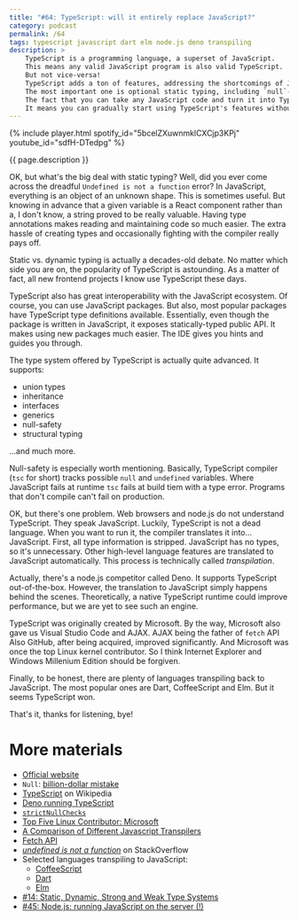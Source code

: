 ```yaml
---
title: "#64: TypeScript: will it entirely replace JavaScript?"
category: podcast
permalink: /64
tags: typescript javascript dart elm node.js deno transpiling
description: >
    TypeScript is a programming language, a superset of JavaScript.
    This means any valid JavaScript program is also valid TypeScript.
    But not vice-versa!
    TypeScript adds a ton of features, addressing the shortcomings of JavaScript.
    The most important one is optional static typing, including `null`-safety.
    The fact that you can take any JavaScript code and turn it into TypeScript by simply changing a file extension is crucial.
    It means you can gradually start using TypeScript's features without rewriting your whole application.
---
```


{% include player.html spotify_id="5bcelZXuwnmklCXCjp3KPj" youtube_id="sdfH-DTedpg" %}

{{ page.description }}

OK, but what's the big deal with static typing?
Well, did you ever come across the dreadful `Undefined is not a function` error?
In JavaScript, everything is an object of an unknown shape.
This is sometimes useful.
But knowing in advance that a given variable is a React component rather than a, I don't know, a string proved to be really valuable.
Having type annotations makes reading and maintaining code so much easier.
The extra hassle of creating types and occasionally fighting with the compiler really pays off.

Static vs. dynamic typing is actually a decades-old debate.
No matter which side you are on, the popularity of TypeScript is astounding.
As a matter of fact, all new frontend projects I know use TypeScript these days.

TypeScript also has great interoperability with the JavaScript ecosystem.
Of course, you can use JavaScript packages.
But also, most popular packages have TypeScript type definitions available.
Essentially, even though the package is written in JavaScript, it exposes statically-typed public API.
It makes using new packages much easier.
The IDE gives you hints and guides you through.

The type system offered by TypeScript is actually quite advanced.
It supports:

* union types
* inheritance
* interfaces
* generics
* null-safety
* structural typing

...and much more.

Null-safety is especially worth mentioning.
Basically, TypeScript compiler (`tsc` for short) tracks possible `null` and `undefined` variables.
Where JavaScript fails at runtime `tsc` fails at build tiem with a type error.
Programs that don't compile can't fail on production.

OK, but there's one problem.
Web browsers and node.js do not understand TypeScript.
They speak JavaScript.
Luckily, TypeScript is not a dead language.
When you want to run it, the compiler translates it into... JavaScript.
First, all type information is stripped.
JavaScript has no types, so it's unnecessary.
Other high-level language features are translated to JavaScript automatically.
This process is technically called _transpilation_.

Actually, there's a node.js competitor called Deno.
It supports TypeScript out-of-the-box.
However, the translation to JavaScript simply happens behind the scenes.
Theoretically, a native TypeScript runtime could improve performance, but we are yet to see such an engine.

TypeScript was originally created by Microsoft.
By the way, Microsoft also gave us Visual Studio Code and AJAX.
AJAX being the father of `fetch` API
Also GitHub, after being acquired, improved significantly.
And Microsoft was once the top Linux kernel contributor.
So I think Internet Explorer and Windows Millenium Edition should be forgiven.

Finally, to be honest, there are plenty of languages transpiling back to JavaScript.
The most popular ones are Dart, CoffeeScript and Elm.
But it seems TypeScript won.

That's it, thanks for listening, bye!

# More materials

* [Official website](https://www.typescriptlang.org/)
* `Null`: [billion-dollar mistake](https://en.wikipedia.org/wiki/Null_pointer#History)
* [TypeScript](https://en.wikipedia.org/wiki/TypeScript) on Wikipedia
* [Deno running TypeScript](https://deno.land/manual@v1.17.1/typescript/overview#how-does-it-work)
* [`strictNullChecks`](https://www.typescriptlang.org/tsconfig#strictNullChecks)
* [Top Five Linux Contributor: Microsoft](https://www.zdnet.com/article/top-five-linux-contributor-microsoft/)
* [A Comparison of Different Javascript Transpilers](http://www.discoversdk.com/blog/a-comparison-of-different-javascript-transpilers)
* [Fetch API](https://developer.mozilla.org/en-US/docs/Web/API/Fetch_API)
* [_undefined is not a function_](https://stackoverflow.com/search?q=%22undefined+is+not+a+function%22) on StackOverflow
* Selected languages transpiling to JavaScript:
    * [CoffeeScript](https://coffeescript.org/)
    * [Dart](https://dart.dev/)
    * [Elm](https://elm-lang.org/)
* [#14: Static, Dynamic, Strong and Weak Type Systems](https://nurkiewicz.com/14)
* [#45: Node.js: running JavaScript on the server (!)](https://nurkiewicz.com/45)
